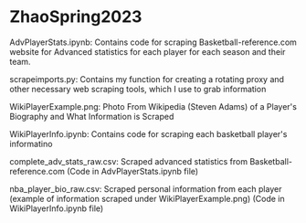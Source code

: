 # ZhaoSpring2023

AdvPlayerStats.ipynb:
Contains code for scraping Basketball-reference.com website for Advanced statistics for each player for each season and their team.

scrapeimports.py:
Contains my function for creating a rotating proxy and other necessary web scraping tools, which I use to grab information

WikiPlayerExample.png:
Photo From Wikipedia (Steven Adams) of a Player's Biography and What Information is Scraped

WikiPlayerInfo.ipynb:
Contains code for scraping each basketball player's informatino

complete_adv_stats_raw.csv:
Scraped advanced statistics from Basketball-reference.com (Code in AdvPlayerStats.ipynb file)

nba_player_bio_raw.csv:
Scraped personal information from each player (example of information scraped under WikiPlayerExample.png) (Code in WikiPlayerInfo.ipynb file)
